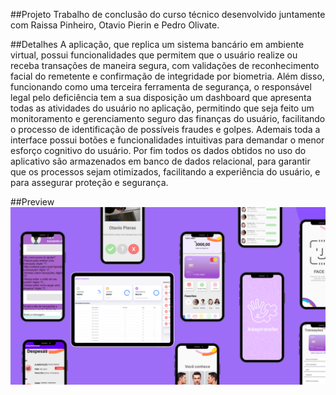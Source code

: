 ##Projeto 
Trabalho de conclusão do curso técnico desenvolvido juntamente com Raissa Pinheiro, Otavio Pierin e Pedro Olivate. 

##Detalhes
A aplicação, que replica um sistema bancário em ambiente virtual, possui funcionalidades que permitem que o usuário realize ou receba transações de maneira segura, com validações de reconhecimento facial do remetente e confirmação de integridade por biometria. Além disso, funcionando como uma terceira ferramenta de segurança, o responsável legal pelo deficiência tem a sua disposição um dashboard que apresenta todas as atividades do usuário no aplicação, permitindo que seja feito um monitoramento e gerenciamento seguro das finanças do usuário, facilitando o processo de identificação de possíveis fraudes e golpes. Ademais toda a interface possui botões e funcionalidades intuitivas para demandar o menor esforço cognitivo do usuário. Por fim todos os dados obtidos no uso do aplicativo são armazenados em banco de dados relacional, para garantir que os processos sejam otimizados, facilitando a experiência do usuário, e para assegurar proteção e segurança.


##Preview
<img src="./img/Adaptransfer.png" alt="Adaptransfer Web e Mobile">
